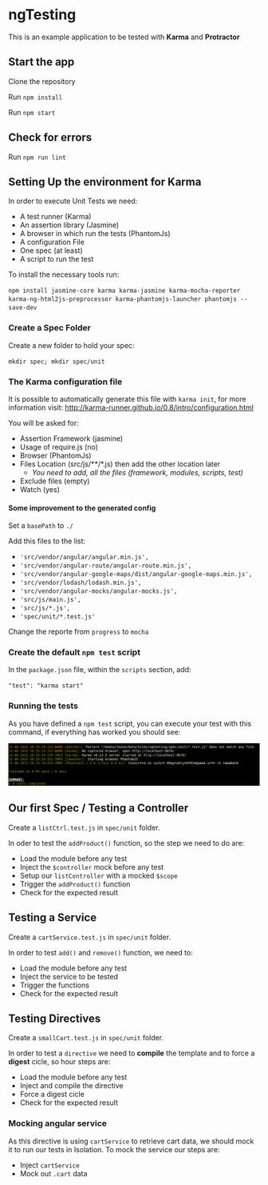 # ngTesting

This is an example application to be tested with **Karma** and **Protractor**

## Start the app

Clone the repository

Run `npm install`

Run `npm start`

## Check for errors

Run `npm run lint`

## Setting Up the environment for Karma

In order to execute Unit Tests we need:

- A test runner (Karma)
- An assertion library (Jasmine)
- A browser in which run the tests (PhantomJs)
- A configuration File
- One spec (at least)
- A script to run the test

To install the necessary tools run:

`npm install jasmine-core karma karma-jasmine karma-mocha-reporter karma-ng-html2js-preprocessor karma-phantomjs-launcher phantomjs --save-dev`

### Create a Spec Folder

Create a new folder to hold your spec:

`mkdir spec; mkdir spec/unit`

### The Karma configuration file

It is possible to automatically generate this file with `karma init`, for more information visit: http://karma-runner.github.io/0.8/intro/configuration.html

You will be asked for:

- Assertion Framework (jasmine)
- Usage of require.js (no)
- Browser (PhantomJs)
- Files Location (src/js/**/*.js) then add the other location later
    + _You need to add, all the files (framework, modules, scripts, test)_
- Exclude files (empty)
- Watch (yes)

#### Some improvement to the generated config

Set a `basePath` to `./`

Add this files to the list:

- `'src/vendor/angular/angular.min.js',`
- `'src/vendor/angular-route/angular-route.min.js',`
- `'src/vendor/angular-google-maps/dist/angular-google-maps.min.js',`
- `'src/vendor/lodash/lodash.min.js',`
- `'src/vendor/angular-mocks/angular-mocks.js',`
- `'src/js/main.js',`
- `'src/js/*.js',`
- `'spec/unit/*.test.js'`

Change the reporte from `progress` to `mocha`

### Create the default `npm test` script

In the `package.json` file, within the `scripts` section, add:

`"test": "karma start"`

### Running the tests

As you have defined a `npm test` script, you can execute your test with this command, if everything has worked you should see:

![Karma message for working tests](./readme_assets/testEnv.png)

## Our first Spec / Testing a Controller

Create a `listCtrl.test.js` in `spec/unit` folder.

In oder to test the `addProduct()` function, so the step we need to do are:

- Load the module before any test
- Inject the `$controller` mock before any test
- Setup our `listController` with a mocked `$scope`
- Trigger the `addProduct()` function
- Check for the expected result

## Testing a Service

Create a `cartService.test.js` in `spec/unit` folder.

In order to test `add()` and `remove()` function, we need to:

- Load the module before any test
- Inject the service to be tested
- Trigger the functions
- Check for the expected result

## Testing Directives

Create a `smallCart.test.js` in `spec/unit` folder.

In order to test a `directive` we need to **compile** the template and to force a **digest** cicle, so hour steps are:

- Load the module before any test
- Inject and compile the directive
- Force a digest cicle
- Check for the expected result

### Mocking angular service

As this directive is using `cartService` to retrieve cart data, we should mock it to run our tests in Isolation. To mock the service our steps are:

- Inject `cartService`
- Mock out `.cart` data
